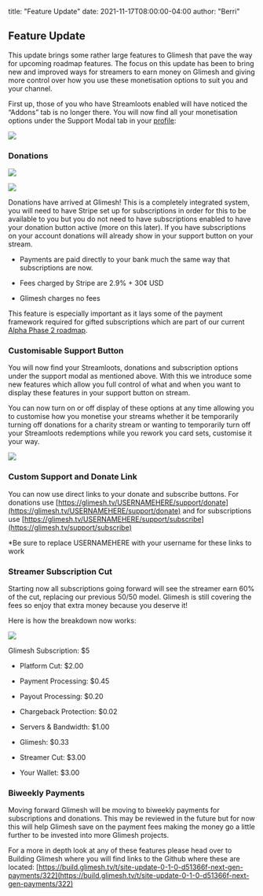 title: "Feature Update"
date: 2021-11-17T08:00:00-04:00
author: "Berri"

## Feature Update

  

This update brings some rather large features to Glimesh that pave the way for upcoming roadmap features. The focus on this update has been to bring new and improved ways for streamers to earn money on Glimesh and giving more control over how you use these monetisation options to suit you and your channel.

  

First up, those of you who have Streamloots enabled will have noticed the “Addons” tab is no longer there. You will now find all your monetisation options under the Support Modal tab in your [profile](https://glimesh.tv/users/settings/profile):

  

![](https://lh3.googleusercontent.com/SoO03BT8wPg1m50Rjx-apx4Zn46q1MPu1nNo6JnGaTPsJCHQLFXABNYt_9WPxU5ff5z01CbJA2eyGffn9T2cs6VASyhHo1bh_Rbg7R_FWOxIlLb7Up7nTHMg4b414ldPRI23OSS6)

### Donations

  

![](https://lh4.googleusercontent.com/uE1AYgpMDtpMxhymrMdgDXKShrnOtvsFJucoyb1DRze8h4GP1pHrXSXHNkM9UDoattwkI3cRdAqEPoCVH5-3vZtFTEalscUp2wHZtK8YzjncrbFLShk_C5S9KERNfbYkL4F-_FQY)

![](https://lh6.googleusercontent.com/jjaeDGVWfoTL3wZ-PdRL45JsrT2Ws55_CQUqcqSGb1shxOHERvgalee7nqSi93PVULS66Z-E3ykhgpPUlQVotN_soOqziH6TJ8G5KghhlFoJWgAiNTpuz0yyDgAo08bxLN9uhmOA)

  

Donations have arrived at Glimesh! This is a completely integrated system, you will need to have Stripe set up for subscriptions in order for this to be available to you but you do not need to have subscriptions enabled to have your donation button active (more on this later). If you have subscriptions on your account donations will already show in your support button on your stream.

  

-   Payments are paid directly to your bank much the same way that subscriptions are now.
    
-   Fees charged by Stripe are 2.9% + 30¢ USD
    
-   Glimesh charges no fees
    

  

This feature is especially important as it lays some of the payment framework required for gifted subscriptions which are part of our current [Alpha Phase 2 roadmap](https://blog.glimesh.tv/posts/2021-04-22-phase-2-alpha/).

  

### Customisable Support Button

You will now find your Streamloots, donations and subscription options under the support modal as mentioned above. With this we introduce some new features which allow you full control of what and when you want to display these features in your support button on stream.

  

You can now turn on or off display of these options at any time allowing you to customise how you monetise your streams whether it be temporarily turning off donations for a charity stream or wanting to temporarily turn off your Streamloots redemptions while you rework you card sets, customise it your way.

  

![](https://lh6.googleusercontent.com/e1Z9_lIJcjZ0Hx8sDyX98nAoLmQEW2n_1NkmTj9m_xyZR5PDjRaprH8_15e_YesYg4tgUAaKrtDjCbwRyBW5CU3PSdeK6dYwHfsUpJ6K8S7J8TA8NbWR_xZaKuz0AQbW07LA2fcN)

  

### Custom Support and Donate Link

You can now use direct links to your donate and subscribe buttons. For donations use [https://glimesh.tv/USERNAMEHERE/support/donate](https://glimesh.tv/USERNAMEHERE/support/donate) and for subscriptions use [https://glimesh.tv/USERNAMEHERE/support/subscribe](https://glimesh.tv/support/subscribe)

  

*Be sure to replace USERNAMEHERE with your username for these links to work

### Streamer Subscription Cut

Starting now all subscriptions going forward will see the streamer earn 60% of the cut, replacing our previous 50/50 model. Glimesh is still covering the fees so enjoy that extra money because you deserve it!

  

Here is how the breakdown now works:

  

![](https://lh5.googleusercontent.com/fn7uPbpIZpEEYnyYqPobj1b_ZmrkHe639QxS_8D6D66TH6W8Ont77LftjiqyZRI3kzbdR1VKKkifS9qIQQjU0mLQWIqGflb5L8D9RbE96TSUeHiOr4Ty3b2nK1KKXqe8_Ud1_LIf)

Glimesh Subscription: $5

-   Platform Cut: $2.00
    

-   Payment Processing: $0.45
    
-   Payout Processing: $0.20
    
-   Chargeback Protection: $0.02
    
-   Servers & Bandwidth: $1.00
    
-   Glimesh: $0.33
    

-   Streamer Cut: $3.00
    

-   Your Wallet: $3.00
    

### Biweekly Payments

Moving forward Glimesh will be moving to biweekly payments for subscriptions and donations. This may be reviewed in the future but for now this will help Glimesh save on the payment fees making the money go a little further to be invested into more Glimesh projects.

  

For a more in depth look at any of these features please head over to Building Glimesh where you will find links to the Github where these are located: [https://build.glimesh.tv/t/site-update-0-1-0-d51366f-next-gen-payments/322](https://build.glimesh.tv/t/site-update-0-1-0-d51366f-next-gen-payments/322)
